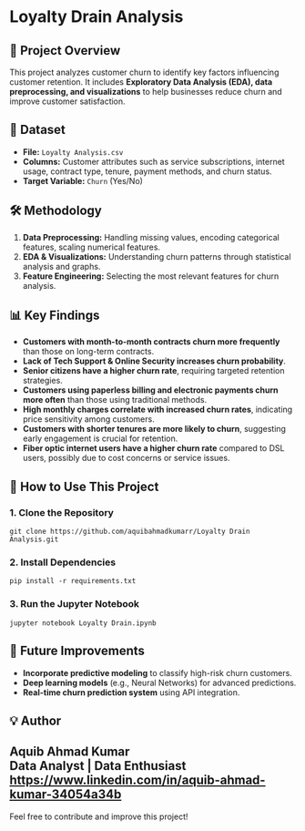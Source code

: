 # Loyalty Drain Analysis

## 📌 Project Overview
This project analyzes customer churn to identify key factors influencing customer retention. It includes **Exploratory Data Analysis (EDA), data preprocessing, and visualizations** to help businesses reduce churn and improve customer satisfaction.

## 📂 Dataset
- **File:** `Loyalty Analysis.csv`
- **Columns:** Customer attributes such as service subscriptions, internet usage, contract type, tenure, payment methods, and churn status.
- **Target Variable:** `Churn` (Yes/No)

## 🛠 Methodology
1. **Data Preprocessing:** Handling missing values, encoding categorical features, scaling numerical features.
2. **EDA & Visualizations:** Understanding churn patterns through statistical analysis and graphs.
3. **Feature Engineering:** Selecting the most relevant features for churn analysis.

## 📊 Key Findings
- **Customers with month-to-month contracts churn more frequently** than those on long-term contracts.
- **Lack of Tech Support & Online Security increases churn probability**.
- **Senior citizens have a higher churn rate**, requiring targeted retention strategies.
- **Customers using paperless billing and electronic payments churn more often** than those using traditional methods.
- **High monthly charges correlate with increased churn rates**, indicating price sensitivity among customers.
- **Customers with shorter tenures are more likely to churn**, suggesting early engagement is crucial for retention.
- **Fiber optic internet users have a higher churn rate** compared to DSL users, possibly due to cost concerns or service issues.

## 🚀 How to Use This Project
### **1. Clone the Repository**
```
git clone https://github.com/aquibahmadkumarr/Loyalty Drain Analysis.git

```

### **2. Install Dependencies**
```
pip install -r requirements.txt
```

### **3. Run the Jupyter Notebook**
```
jupyter notebook Loyalty Drain.ipynb
```

## 📌 Future Improvements
- **Incorporate predictive modeling** to classify high-risk churn customers.
- **Deep learning models** (e.g., Neural Networks) for advanced predictions.
- **Real-time churn prediction system** using API integration.

## 💡 Author
**Aquib Ahmad Kumar**  
Data Analyst | Data Enthusiast  
https://www.linkedin.com/in/aquib-ahmad-kumar-34054a34b
---
Feel free to contribute and improve this project!

